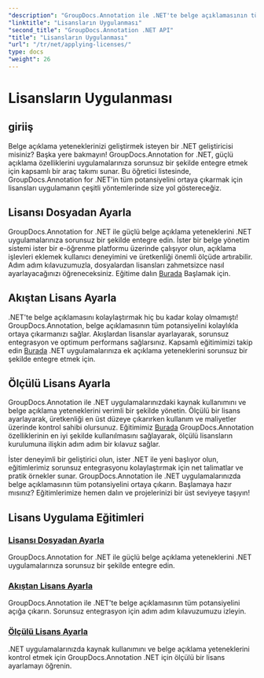 ```yaml
---
"description": "GroupDocs.Annotation ile .NET'te belge açıklamasının tüm potansiyelini açığa çıkarın. Sorunsuz entegrasyon için adım adım eğitimlerimizi izleyin."
"linktitle": "Lisansların Uygulanması"
"second_title": "GroupDocs.Annotation .NET API"
"title": "Lisansların Uygulanması"
"url": "/tr/net/applying-licenses/"
type: docs
"weight": 26
---
```


# Lisansların Uygulanması

## giriiş

Belge açıklama yeteneklerinizi geliştirmek isteyen bir .NET geliştiricisi misiniz? Başka yere bakmayın! GroupDocs.Annotation for .NET, güçlü açıklama özelliklerini uygulamalarınıza sorunsuz bir şekilde entegre etmek için kapsamlı bir araç takımı sunar. Bu öğretici listesinde, GroupDocs.Annotation for .NET'in tüm potansiyelini ortaya çıkarmak için lisansları uygulamanın çeşitli yöntemlerinde size yol göstereceğiz.

## Lisansı Dosyadan Ayarla
GroupDocs.Annotation for .NET ile güçlü belge açıklama yeteneklerini .NET uygulamalarınıza sorunsuz bir şekilde entegre edin. İster bir belge yönetim sistemi ister bir e-öğrenme platformu üzerinde çalışıyor olun, açıklama işlevleri eklemek kullanıcı deneyimini ve üretkenliği önemli ölçüde artırabilir. Adım adım kılavuzumuzla, dosyalardan lisansları zahmetsizce nasıl ayarlayacağınızı öğreneceksiniz. Eğitime dalın [Burada](./set-license-from-file/) Başlamak için.

## Akıştan Lisans Ayarla
.NET'te belge açıklamasını kolaylaştırmak hiç bu kadar kolay olmamıştı! GroupDocs.Annotation, belge açıklamasının tüm potansiyelini kolaylıkla ortaya çıkarmanızı sağlar. Akışlardan lisanslar ayarlayarak, sorunsuz entegrasyon ve optimum performans sağlarsınız. Kapsamlı eğitimimizi takip edin [Burada](./set-license-from-stream/) .NET uygulamalarınıza ek açıklama yeteneklerini sorunsuz bir şekilde entegre etmek için.

## Ölçülü Lisans Ayarla
GroupDocs.Annotation ile .NET uygulamalarınızdaki kaynak kullanımını ve belge açıklama yeteneklerini verimli bir şekilde yönetin. Ölçülü bir lisans ayarlayarak, üretkenliği en üst düzeye çıkarırken kullanım ve maliyetler üzerinde kontrol sahibi olursunuz. Eğitimimiz [Burada](./set-metered-license/) GroupDocs.Annotation özelliklerinin en iyi şekilde kullanılmasını sağlayarak, ölçülü lisansların kurulumuna ilişkin adım adım bir kılavuz sağlar.

İster deneyimli bir geliştirici olun, ister .NET ile yeni başlıyor olun, eğitimlerimiz sorunsuz entegrasyonu kolaylaştırmak için net talimatlar ve pratik örnekler sunar. GroupDocs.Annotation ile .NET uygulamalarınızda belge açıklamasının tüm potansiyelini ortaya çıkarın. Başlamaya hazır mısınız? Eğitimlerimize hemen dalın ve projelerinizi bir üst seviyeye taşıyın!

## Lisans Uygulama Eğitimleri
### [Lisansı Dosyadan Ayarla](./set-license-from-file/)
GroupDocs.Annotation for .NET ile güçlü belge açıklama yeteneklerini .NET uygulamalarınıza sorunsuz bir şekilde entegre edin.
### [Akıştan Lisans Ayarla](./set-license-from-stream/)
GroupDocs.Annotation ile .NET'te belge açıklamasının tüm potansiyelini açığa çıkarın. Sorunsuz entegrasyon için adım adım kılavuzumuzu izleyin.
### [Ölçülü Lisans Ayarla](./set-metered-license/)
.NET uygulamalarınızda kaynak kullanımını ve belge açıklama yeteneklerini kontrol etmek için GroupDocs.Annotation .NET için ölçülü bir lisans ayarlamayı öğrenin.